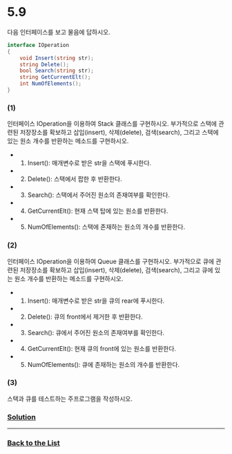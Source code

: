 # 5.9

다음 인터페이스를 보고 물음에 답하시오.

```C#
interface IOperation
{
    void Insert(string str);
    string Delete();
    bool Search(string str);
    string GetCurrentElt();
    int NumOfElements();
}
```

### (1)
인터페이스 IOperation을 이용하여 Stack 클래스를 구현하시오. 부가적으로 스택에 관련된 저장장소를 확보하고 삽입(insert), 삭제(delete), 검색(search), 그리고 스택에 있는 원소 개수를 반환하는 메소드를 구현하시오.
- 1. Insert(): 매개변수로 받은 str을 스택에 푸시한다.
- 2. Delete(): 스택에서 팝한 후 반환한다.
- 3. Search(): 스택에서 주어진 원소의 존재여부를 확인한다.
- 4. GetCurrentElt(): 현재 스택 탑에 있는 원소를 반환한다.
- 5. NumOfElements(): 스택에 존재하는 원소의 개수를 반환한다.

### (2)
인터페이스 IOperation을 이용하여 Queue 클래스를 구현하시오. 부가적으로 큐에 관련된 저장장소를 확보하고 삽입(insert), 삭제(delete), 검색(search), 그리고 큐에 있는 원소 개수를 반환하는 메소드를 구현하시오.
- 1. Insert(): 매개변수로 받은 str을 큐의 rear에 푸시한다.
- 2. Delete(): 큐의 front에서 제거한 후 반환한다.
- 3. Search(): 큐에서 주어진 원소의 존재여부를 확인한다.
- 4. GetCurrentElt(): 현재 큐의 front에 있는 원소를 반환한다.
- 5. NumOfElements(): 큐에 존재하는 원소의 개수를 반환한다.

### (3)
스택과 큐를 테스트하는 주프로그램을 작성하시오.

### [**Solution**](../Solutions/5.9.md)

___

### [**Back to the List**](../#list-of-problems)